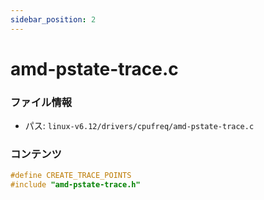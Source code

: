 ```yaml
---
sidebar_position: 2
---
```

# amd-pstate-trace.c

### ファイル情報

- パス: `linux-v6.12/drivers/cpufreq/amd-pstate-trace.c`

### コンテンツ

```c
#define CREATE_TRACE_POINTS
#include "amd-pstate-trace.h"

```
